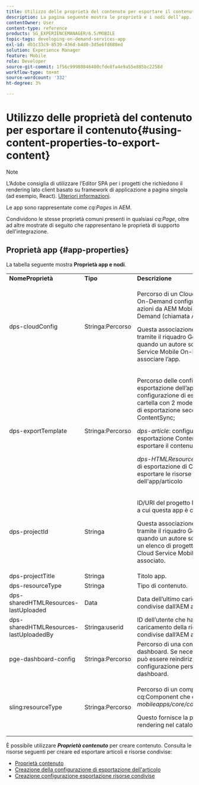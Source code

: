 ```yaml
---
title: Utilizzo delle proprietà del contenuto per esportare il contenuto
description: La pagina seguente mostra le proprietà e i nodi dell’app.
contentOwner: User
content-type: reference
products: SG_EXPERIENCEMANAGER/6.5/MOBILE
topic-tags: developing-on-demand-services-app
exl-id: db1c33c9-8539-436d-b4d0-3d5e6fd688ed
solution: Experience Manager
feature: Mobile
role: Developer
source-git-commit: 1f56c99980846400cfde8fa4e9a55e885bc2258d
workflow-type: tm+mt
source-wordcount: '332'
ht-degree: 3%

---
```


# Utilizzo delle proprietà del contenuto per esportare il contenuto{#using-content-properties-to-export-content}

>[!NOTE]
>
>L’Adobe consiglia di utilizzare l’Editor SPA per i progetti che richiedono il rendering lato client basato su framework di applicazione a pagina singola (ad esempio, React). [Ulteriori informazioni](/help/sites-developing/spa-overview.md).

Le app sono rappresentate come *cq:Pages* in AEM.

Condividono le stesse proprietà comuni presenti in qualsiasi *cq:Page*, oltre ad altre mostrate di seguito che rappresentano le proprietà di supporto dell&#39;integrazione.

## Proprietà app {#app-properties}

La tabella seguente mostra **Proprietà app e nodi**.

<table>
 <tbody>
  <tr>
   <td><strong>NomeProprietà</strong></td>
   <td><strong>Tipo</strong></td>
   <td><strong>Descrizione</strong></td>
  </tr>
  <tr>
   <td>dps-cloudConfig</td>
   <td>Stringa:Percorso</td>
   <td><p>Percorso di un Cloud Service Mobile On-Demand configurato. Utilizzato per azioni da AEM Mobile a Mobile On-Demand (chiamata API)</p> <p>Questa associazione viene configurata tramite il riquadro Gestisci connessione quando un autore sceglie un Cloud Service Mobile On-Demand a cui associare l’app.</p> </td>
  </tr>
  <tr>
   <td>dps-exportTemplate</td>
   <td>Stringa:Percorso</td>
   <td><p>Percorso delle configurazioni di esportazione dell’app. La configurazione di esportazione è una cartella con 2 modelli di configurazione di esportazione secondari ContentSync;</p> <p><i>dps-article</i>: configurazione di esportazione ContentSync per esportare il contenuto dell'articolo</p> <p><i>dps-HTMLResources</i>: configurazione di esportazione di ContentSync per esportare le risorse condivise dell'app/articolo</p> </td>
  </tr>
  <tr>
   <td>dps-projectId</td>
   <td>Stringa</td>
   <td><p>ID/URI del progetto Mobile On-Demand a cui questa app è collegata/associata.</p> <p>Questa associazione viene configurata tramite il riquadro Gestisci connessione quando un autore sceglie il progetto da un elenco di progetti disponibili per il Cloud Service Mobile On-Demand associato.</p> </td>
  </tr>
  <tr>
   <td>dps-projectTitle</td>
   <td>Stringa</td>
   <td>Titolo app.</td>
  </tr>
  <tr>
   <td>dps-resourceType</td>
   <td>Stringa</td>
   <td>Tipo di contenuto.</td>
  </tr>
  <tr>
   <td>dps-sharedHTMLResources-lastUploaded</td>
   <td>Data</td>
   <td>Data dell’ultimo caricamento di risorse condivise dall’AEM ad AEM Mobile.</td>
  </tr>
  <tr>
   <td>dps-sharedHTMLResources-lastUploadedBy</td>
   <td>Stringa:userid</td>
   <td>ID dell’utente che ha eseguito l’ultimo caricamento della richiesta di risorse condivise dall’AEM ad AEM Mobile.</td>
  </tr>
  <tr>
   <td>pge-dashboard-config</td>
   <td>Stringa:Percorso</td>
   <td>Percorso di una configurazione del dashboard. Se necessario, il percorso può essere reindirizzato a una configurazione personalizzata del dashboard.</td>
  </tr>
  <tr>
   <td>sling:resourceType</td>
   <td>Stringa:Percorso</td>
   <td><p>Percorso di un componente cq:Component che è o estende <i>mobileapps/core/components/instance.</i></p> <p>Questo fornisce la presenza e il rendering nel catalogo delle app.</p> </td>
  </tr>
 </tbody>
</table>

È possibile utilizzare ***Proprietà contenuto*** per creare contenuto. Consulta le risorse seguenti per creare ed esportare articoli e risorse condivise:

* [Proprietà contenuto](/help/mobile/content-properties.md)
* [Creazione della configurazione di esportazione dell&#39;articolo](/help/mobile/creating-article-export-configuration.md)
* [Creazione configurazione esportazione risorse condivise](/help/mobile/creating-shared-resources-export-configuration.md)
